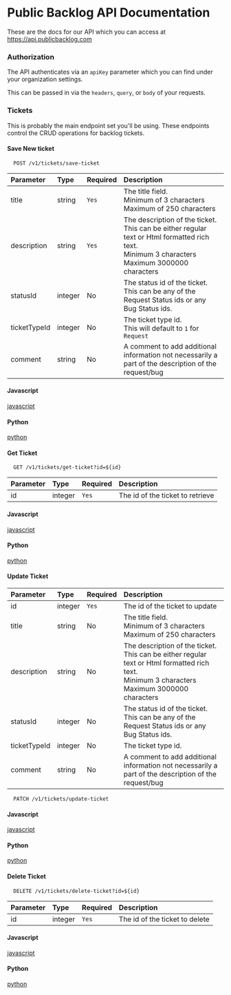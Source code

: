 # Public Backlog API Documentation

These are the docs for our API which you can access at https://api.publicbacklog.com

### Authorization

The API authenticates via an ```apiKey``` parameter which you can find under your organization settings.

This can be passed in via the ```headers```, ```query```, or ```body``` of your requests.

### Tickets
This is probably the main endpoint set you'll be using. These endpoints control the CRUD operations for backlog tickets.
#### Save New ticket

```http
  POST /v1/tickets/save-ticket
```

| Parameter    | Type    | Required | Description                                                                                             |
| :----------- | :------ | :------- | :------------------------------------------------------------------------------------------------------ |
| title        | string  | ```Yes```      | The title field. <br />Minimum of 3 characters<br />Maximum of 250 characters                                                      |
| description  | string  | ```Yes```      | The description of the ticket. This can be either regular text or Html formatted rich text.<br/>Minimum 3 characters<br />Maximum 3000000 characters                                                                                                                                    |
| statusId     | integer | No       | The status id of the ticket. This can be any of the Request Status ids or any Bug Status ids.           |
| ticketTypeId | integer | No       | The ticket type id.<br/>This will default to `1` for `Request`                                                                                     |
| comment      | string  | No       | A comment to add additional information not necessarily a part of the description of the request/bug                                                                              |

<!-- tabs:start -->
#### **Javascript**

[javascript](examples/save-ticket/javascript.md ':include')

#### **Python**

[python](examples/save-ticket/python.md ':include')

<!-- tabs:end -->

#### Get Ticket

```http
  GET /v1/tickets/get-ticket?id=${id}
```

| Parameter | Type    | Required | Description                                 |
| :-------- | :------ | :------- | :------------------------------------------ |
| id        | integer | ```Yes```      | The id of the ticket to retrieve            |


<!-- tabs:start -->
#### **Javascript**

[javascript](examples/get-ticket/javascript.md ':include')

#### **Python**

[python](examples/get-ticket/python.md ':include')

<!-- tabs:end -->


#### Update Ticket
| Parameter | Type    | Required | Description                                 |
| :-------- | :------ | :------- | :------------------------------------------ |
| id        | integer | ```Yes```      | The id of the ticket to update            |
| title        | string  | No      | The title field. <br />Minimum of 3 characters<br />Maximum of 250 characters                                                      |
| description  | string  | No      | The description of the ticket. This can be either regular text or Html formatted rich text.<br/>Minimum 3 characters<br />Maximum 3000000 characters                                                                                                                                    |
| statusId     | integer | No       | The status id of the ticket. This can be any of the Request Status ids or any Bug Status ids.           |
| ticketTypeId | integer | No       | The ticket type id.|
| comment      | string  | No       | A comment to add additional information not necessarily a part of the description of the request/bug                                                                              |

```http
  PATCH /v1/tickets/update-ticket
```

<!-- tabs:start -->
#### **Javascript**

[javascript](examples/update-ticket/javascript.md ':include')

#### **Python**

[python](examples/update-ticket/python.md ':include')

<!-- tabs:end -->


#### Delete Ticket

```http
  DELETE /v1/tickets/delete-ticket?id=${id}
```

| Parameter | Type    | Required | Description                                 |
| :-------- | :------ | :------- | :------------------------------------------ |
| id        | integer | ```Yes```      | The id of the ticket to delete            |


<!-- tabs:start -->
#### **Javascript**

[javascript](examples/get-ticket/javascript.md ':include')

#### **Python**

[python](examples/get-ticket/python.md ':include')

<!-- tabs:end -->